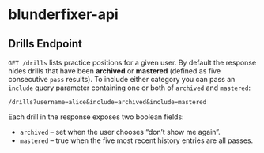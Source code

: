 # blunderfixer-api

## Drills Endpoint

`GET /drills` lists practice positions for a given user. By default the
response hides drills that have been **archived** or **mastered** (defined as
five consecutive `pass` results). To include either category you can pass an
`include` query parameter containing one or both of `archived` and `mastered`:

```
/drills?username=alice&include=archived&include=mastered
```

Each drill in the response exposes two boolean fields:

- `archived` – set when the user chooses “don’t show me again”.
- `mastered` – true when the five most recent history entries are all passes.
